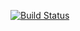 [![Build Status](https://travis-ci.com/bugaga427/python-project-lvl1.svg?branch=master)](https://travis-ci.com/bugaga427/python-project-lvl1)
